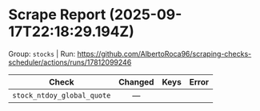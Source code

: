 # Scrape Report (2025-09-17T22:18:29.194Z)

Group: `stocks`  |  Run: https://github.com/AlbertoRoca96/scraping-checks-scheduler/actions/runs/17812099246

| Check | Changed | Keys | Error |
|---|:---:|:--|:--|
| `stock_ntdoy_global_quote` | — |  |  |
